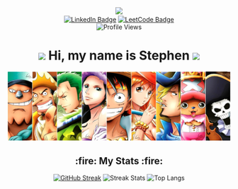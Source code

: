<div id="header" align="center">
  <img src="https://i.giphy.com/media/v1.Y2lkPTc5MGI3NjExYnJuOGpnbDhwZXgxM3Q4YW5xbGdpZDZ0aWh0aG1kYjl4bWRpYmtmcSZlcD12MV9pbnRlcm5hbF9naWZfYnlfaWQmY3Q9Zw/1vlBgKjXEz1jTtsuiH/giphy.gif" width="100"/>
  <!--<img src="https://i.giphy.com/media/v1.Y2lkPTc5MGI3NjExN3RhYjd5ZzkzZmJzNWc0cThrcXpmZGxpaTA1YmdsenBseXl3MHdxMCZlcD12MV9pbnRlcm5hbF9naWZfYnlfaWQmY3Q9Zw/s9Paj9Rkh1HBm/giphy.gif" width="100"/>-->
  <div id="badges">
    <a href="https://www.linkedin.com/in/stw51924"><img src="https://img.shields.io/badge/LinkedIn-blue?style=for-the-badge&logo=linkedin&logoColor=white" alt="LinkedIn Badge"/></a>
    <a href="https://leetcode.com/u/chspur/"><img src="https://img.shields.io/badge/LeetCode-black?style=for-the-badge&logo=LeetCode&logoColor=orange" alt="LeetCode Badge"/></a>
  </div>
  <img src="https://komarev.com/ghpvc/?username=chspur&style=for-the-badge&color=222288" alt="Profile Views"/>
  <h1><img src="https://media.giphy.com/media/hvRJCLFzcasrR4ia7z/giphy.gif" width="30px"/> Hi, my name is Stephen <img src="https://media.giphy.com/media/hvRJCLFzcasrR4ia7z/giphy.gif" width="30px"/></h1>
</div>

<div align="center">
  <img src="strawhats.webp"/>
  <h2>:fire: My Stats :fire:</h2>
  <a href="https://git.io/streak-stats"><img src="https://github-readme-streak-stats-lzy0t45x0-chspurs-projects.vercel.app?user=chspur" alt="GitHub Streak" /></a>
  <img src="https://streak-stats.demolab.com?user=chspur&theme=tokyonight-duo&border=222288&stroke=222288&ring=BF91F3&fire=BF91F3&currStreakNum=70A5FD&currStreakLabel=70A5FD&dates=BF91F3&background=000000" alt="Streak Stats"/>
  <img src="https://github-readme-stats.vercel.app/api/top-langs/?username=chspur&layout=compact&bg_color=000000&title_color=70A5FD&text_color=BF91F3&border_color=222288" alt="Top Langs"/>
</div>
